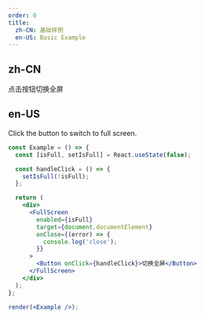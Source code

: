 ```yaml
---
order: 0
title:
  zh-CN: 基础样例
  en-US: Basic Example
---
```


## zh-CN

点击按钮切换全屏

## en-US

Click the button to switch to full screen.

```jsx
const Example = () => {
  const [isFull, setIsFull] = React.useState(false);

  const handleClick = () => {
    setIsFull(!isFull);
  };

  return (
    <div>
      <FullScreen
        enabled={isFull}
        target={document.documentElement}
        onClose={(error) => {
          console.log('close');
        }}
      >
        <Button onClick={handleClick}>切换全屏</Button>
      </FullScreen>
    </div>
  );
};

render(<Example />);
```
